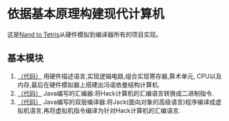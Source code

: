 # 依据基本原理构建现代计算机
这是[Nand to Tetris](https://www.nand2tetris.org)从硬件模拟到编译器所有的项目实现。
## 基本模块
1. [（代码）]() 用硬件描述语言,实现逻辑电路,组合实现寄存器,算术单元, CPU以及内存,最后在硬件模拟器上搭建出冯诺依曼结构计算机.
2. [（代码）]() Java编写的汇编器:将Hack计算机的汇编语言转换成二进制指令.
3. [（代码）]() Java编写的双层编译器:将Jack(面向对象的高级语言)程序编译成虚拟机语言,再将虚拟机指令编译为针对Hack计算机的汇编语言.